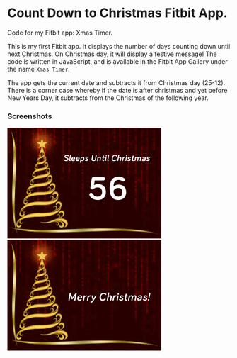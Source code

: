 # Count Down to Christmas Fitbit App.

Code for my Fitbit app: Xmas Timer.

This is my first Fitbit app. It displays the number of days counting down until next Christmas. On Christmas day, it will display a festive message! The code is written in JavaScript, and is available in the Fitbit App Gallery under the name `Xmas Timer`.

The app gets the current date and subtracts it from Christmas day (25-12). There is a corner case whereby if the date is after christmas and yet before New Years Day, it subtracts from the Christmas of the following year. 

### Screenshots

![](./screenshots/screenshot_1.png)
![](./screenshots/screenshot_2.png)
